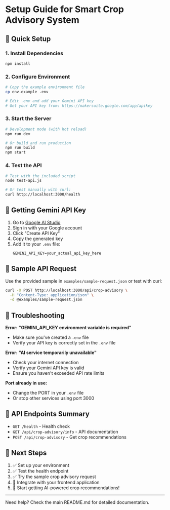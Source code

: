 # Setup Guide for Smart Crop Advisory System

## 🚀 Quick Setup

### 1. Install Dependencies
```bash
npm install
```

### 2. Configure Environment
```bash
# Copy the example environment file
cp env.example .env

# Edit .env and add your Gemini API key
# Get your API key from: https://makersuite.google.com/app/apikey
```

### 3. Start the Server
```bash
# Development mode (with hot reload)
npm run dev

# Or build and run production
npm run build
npm start
```

### 4. Test the API
```bash
# Test with the included script
node test-api.js

# Or test manually with curl:
curl http://localhost:3000/health
```

## 🔑 Getting Gemini API Key

1. Go to [Google AI Studio](https://makersuite.google.com/app/apikey)
2. Sign in with your Google account
3. Click "Create API Key"
4. Copy the generated key
5. Add it to your `.env` file:
   ```
   GEMINI_API_KEY=your_actual_api_key_here
   ```

## 📝 Sample API Request

Use the provided sample in `examples/sample-request.json` or test with curl:

```bash
curl -X POST http://localhost:3000/api/crop-advisory \
  -H "Content-Type: application/json" \
  -d @examples/sample-request.json
```

## 🔧 Troubleshooting

**Error: "GEMINI_API_KEY environment variable is required"**
- Make sure you've created a `.env` file
- Verify your API key is correctly set in the `.env` file

**Error: "AI service temporarily unavailable"**
- Check your internet connection
- Verify your Gemini API key is valid
- Ensure you haven't exceeded API rate limits

**Port already in use:**
- Change the PORT in your `.env` file
- Or stop other services using port 3000

## 📱 API Endpoints Summary

- `GET /health` - Health check
- `GET /api/crop-advisory/info` - API documentation
- `POST /api/crop-advisory` - Get crop recommendations

## 🎯 Next Steps

1. ✅ Set up your environment
2. ✅ Test the health endpoint
3. ✅ Try the sample crop advisory request
4. 🚀 Integrate with your frontend application
5. 🌱 Start getting AI-powered crop recommendations!

---

Need help? Check the main README.md for detailed documentation.
